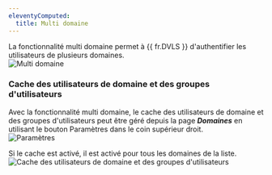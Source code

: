 ```yaml
---
eleventyComputed:
  title: Multi domaine
---
```

La fonctionnalité multi domaine permet à {{ fr.DVLS }} d'authentifier les utilisateurs de plusieurs domaines.  
![Multi domaine](https://cdnweb.devolutions.net/docs/DVLS0002_2024_2.png)

### Cache des utilisateurs de domaine et des groupes d'utilisateurs
Avec la fonctionnalité multi domaine, le cache des utilisateurs de domaine et des groupes d'utilisateurs peut être géré depuis la page ***Domaines*** en utilisant le bouton Paramètres dans le coin supérieur droit.  
![Paramètres](https://cdnweb.devolutions.net/docs/DVLS0003_2024_2.png)

Si le cache est activé, il est activé pour tous les domaines de la liste.  
![Cache des utilisateurs de domaine et des groupes d'utilisateurs](https://cdnweb.devolutions.net/docs/DVLS0004_2024_2.png)
